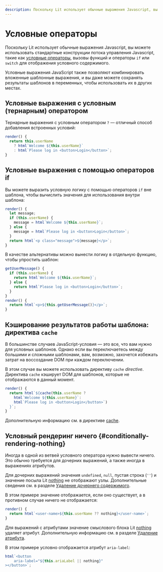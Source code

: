 ```yaml
---
description: Поскольку Lit использует обычные выражения Javascript, вы можете использовать стандартные конструкции потока управления Javascript, такие как условные операторы, вызовы функций и операторы if или switch для отображения условного содержимого
---
```


# Условные операторы

Поскольку Lit использует обычные выражения Javascript, вы можете использовать стандартные конструкции потока управления Javascript, такие как [условные операторы](https://developer.mozilla.org/docs/Web/JavaScript/Reference/Operators/Conditional_Operator), вызовы функций и операторы `if` или `switch` для отображения условного содержимого.

Условные выражения JavaScript также позволяют комбинировать вложенные шаблонные выражения, и вы даже можете сохранять результаты шаблонов в переменных, чтобы использовать их в других местах.

## Условные выражения с условным (тернарным) оператором

Тернарные выражения с условным оператором `?` — отличный способ добавления встроенных условий:

```ts
render() {
  return this.userName
    ? html`Welcome ${this.userName}`
    : html`Please log in <button>Login</button>`;
}
```

## Условные выражения с помощью операторов if

Вы можете выразить условную логику с помощью операторов `if` вне шаблона, чтобы вычислить значения для использования внутри шаблона:

```ts
render() {
  let message;
  if (this.userName) {
    message = html`Welcome ${this.userName}`;
  } else {
    message = html`Please log in <button>Login</button>`;
  }
  return html`<p class="message">${message}</p>`;
}
```

В качестве альтернативы можно вынести логику в отдельную функцию, чтобы упростить шаблон:

```ts
getUserMessage() {
  if (this.userName) {
    return html`Welcome ${this.userName}`;
  } else {
    return html`Please log in <button>Login</button>`;
  }
}
render() {
  return html`<p>${this.getUserMessage()}</p>`;
}
```

## Кэширование результатов работы шаблона: директива `cache`

В большинстве случаев JavaScript-условия — это все, что вам нужно для условных шаблонов. Однако если вы переключаетесь между большими и сложными шаблонами, вам, возможно, захочется избежать затрат на воссоздание DOM при каждом переключении.

В этом случае вы можете использовать директиву `cache` _directive_. Директива `cache` кэширует DOM для шаблонов, которые не отображаются в данный момент.

```ts
render() {
  return html`${cache(this.userName ?
    html`Welcome ${this.userName}`:
    html`Please log in <button>Login</button>`)
  }`;
}
```

Дополнительную информацию см. в директиве [cache](directives.md#cache).

## Условный рендеринг ничего {#conditionally-rendering-nothing}

Иногда в одной из ветвей условного оператора нужно вывести ничего. Это обычно требуется для дочерних выражений, а также иногда в выражениях атрибутов.

Для дочерних выражений значения `undefined`, `null`, пустая строка (`''`) и значение посыла Lit [nothing](https://lit.dev/docs/v3/api/templates/#nothing) не отображают узлы. Дополнительные сведения см. в разделе [Удаление дочернего содержимого](expressions.md#removing-child).

В этом примере значение отображается, если оно существует, а в противном случае ничего не отображается:

```ts
render() {
  return html`<user-name>${this.userName ?? nothing}</user-name>`;
}
```

Для выражений с атрибутами значение смыслового блока Lit [nothing](https://lit.dev/docs/v3/api/templates/#nothing) удаляет атрибут. Дополнительную информацию см. в разделе [Удаление атрибута](expressions.md#removing-attribute).

В этом примере условно отображается атрибут `aria-label`:

```ts
html`<button
    aria-label="${this.ariaLabel || nothing}"
></button>`;
```
